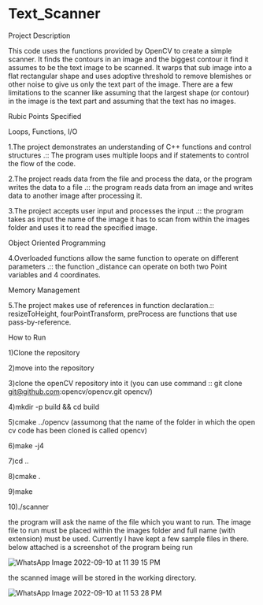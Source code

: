 # Text_Scanner

Project Description

This code uses the functions provided by OpenCV to create a simple scanner. It finds the contours in an image and the biggest contour it find it assumes to be the text image to be scanned. It warps that sub image into a flat rectangular shape and uses adoptive threshold to remove blemishes or other noise to give us only the text part of the image. There are a few limitations to the scanner like assuming that the largest shape (or contour) in the image is the text part and assuming that the text has no images.

Rubic Points Specified

Loops, Functions, I/O

1.The project demonstrates an understanding of C++ functions and control structures .:: The program uses multiple loops and if statements to control the flow of the code.

2.The project reads data from the file and process the data, or the program writes the data to a file .:: the program reads data from an image and writes data to another image after processing it.

3.The project accepts user input and processes the input .:: the program takes as input the name of the image it has to scan from within the images folder and uses it to read the specified image.

Object Oriented Programming

4.Overloaded functions allow the same function to operate on different parameters .:: the function _distance can operate on both two Point variables and 4 coordinates.

Memory Management

5.The project makes use of references in function declaration.:: resizeToHeight, fourPointTransform, preProcess are functions that use pass-by-reference.

How to Run

1)Clone the repository

2)move into the repository

3)clone the openCV repository into it (you can use command :: git clone git@github.com:opencv/opencv.git opencv/)

4)mkdir -p build && cd build

5)cmake ../opencv (assumong that the name of the folder in which the open cv code has been cloned is called opencv)

6)make -j4  

7)cd ..

8)cmake .

9)make

10)./scanner

the program will ask the name of the file which you want to run. The image file to run must be placed within the images folder and full name (with extension) must be used. Currently I have kept a few sample files in there.
below attached is a screenshot of the program being run

![WhatsApp Image 2022-09-10 at 11 39 15 PM](https://user-images.githubusercontent.com/51983729/189496320-ae6b802a-39ac-4e1c-8f1e-89ddb3237c89.jpeg)

the scanned image will be stored in the working directory.

![WhatsApp Image 2022-09-10 at 11 53 28 PM](https://user-images.githubusercontent.com/51983729/189496756-33372130-03aa-4f56-b275-4f61cd0bf733.jpeg)

